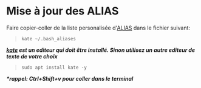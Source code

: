  # Mise à jour des ALIAS
Faire copier-coller de la liste personalisée d'[ALIAS](aliases) dans le fichier suivant: 
> `kate ~/.bash_aliases`

**_[kate](https://kate-editor.org)  est un editeur qui doit être installé. Sinon utilisez un autre editeur de texte de votre choix_**
> `sudo apt install kate -y`

**_*rappel: Ctrl+Shift+v pour coller dans le terminal_**


